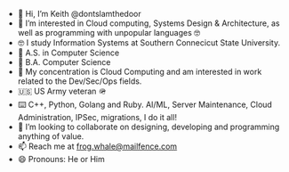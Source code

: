 - 👋 Hi, I’m Keith @dontslamthedoor
- 👀 I’m interested in Cloud computing, Systems Design & Architecture, as well as programming with unpopular languages 🤓
- 🤓 I study Information Systems at Southern Connecicut State University.
- 🏫 A.S. in Computer Science 
- 🏫 B.A. Computer Science
- 🏫 My concentration is Cloud Computing and am interested in work related to the Dev/Sec/Ops fields. 
- 🇺🇸 US Army veteran 🪖 
- ⌨️ C++, Python, Golang and Ruby. AI/ML, Server Maintenance, Cloud Administration, IPSec, migrations, I do it all!
- 💞️ I’m looking to collaborate on designing, developing and programming anything of value.
- 📫 Reach me at frog.whale@mailfence.com
- 😄 Pronouns: He or Him


<!---
dontslamthedoor/dontslamthedoor is a ✨ special ✨ repository because its `README.md` (this file) appears on your GitHub profile.
You can click the Preview link to take a look at your changes.
--->
